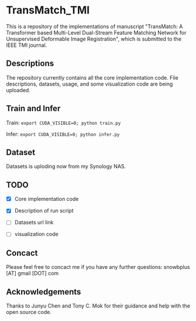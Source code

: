 # TransMatch_TMI
This is a repository of the implementations of manuscript "TransMatch: A Transformer based Multi-Level Dual-Stream Feature Matching Network for Unsupervised Deformable Image Registration", which is submitted to the IEEE TMI journal.

## Descriptions
The repository currently contains all the core implementation code. File descriptions, datasets, usage, and some visualization code are being uploaded.

## Train and Infer
Train: ```export CUDA_VISIBLE=0; python train.py```

Infer: ```export CUDA_VISIBLE=0; python infer.py```

## Dataset
Datasets is uploding now from my Synology NAS.

## TODO
- [x] Core implementation code
- [x] Description of run script
- [ ] Datasets url link
- [ ] visualization code


## Concact
Please feel free to concact me if you have any further questions: snowbplus [AT] gmail [DOT] com


## Acknowledgements
Thanks to Junyu Chen and Tony C. Mok for their guidance and help with the open source code.

